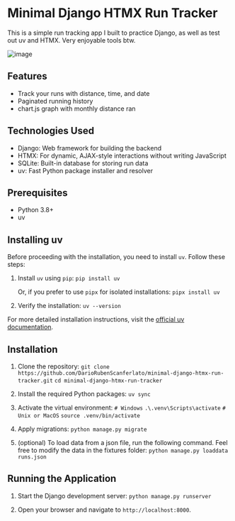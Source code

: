 # Minimal Django HTMX Run Tracker

This is a simple run tracking app I built to practice Django, as well as test out uv and HTMX. Very enjoyable tools btw.

![image](https://github.com/user-attachments/assets/0f43dcdb-2cca-4641-bd8e-1735c68d5801)


## Features

- Track your runs with distance, time, and date
- Paginated running history
- chart.js graph with monthly distance ran

## Technologies Used

- Django: Web framework for building the backend
- HTMX: For dynamic, AJAX-style interactions without writing JavaScript
- SQLite: Built-in database for storing run data
- uv: Fast Python package installer and resolver

## Prerequisites

- Python 3.8+
- uv

## Installing uv

Before proceeding with the installation, you need to install `uv`. Follow these steps:

1. Install `uv` using `pip`:
   ```pip install uv```

   Or, if you prefer to use `pipx` for isolated installations:
   ```pipx install uv```

2. Verify the installation:
   ```uv --version```

For more detailed installation instructions, visit the [official uv documentation](https://github.com/astral-sh/uv).

## Installation

1. Clone the repository:
   ```git clone https://github.com/DarioRubenScanferlato/minimal-django-htmx-run-tracker.git```
   ```cd minimal-django-htmx-run-tracker```

2. Install the required Python packages:
   ```uv sync```

3. Activate the virtual environment:
   ```# Windows```
   ```.\.venv\Scripts\activate```
   ```# Unix or MacOS```
   ```source .venv/bin/activate```

4. Apply migrations:
   ```python manage.py migrate```

5. (optional) To load data from a json file, run the following command. Feel free to modify the data in the fixtures folder:
   ```python manage.py loaddata runs.json```

## Running the Application

1. Start the Django development server:
   ```python manage.py runserver```

2. Open your browser and navigate to `http://localhost:8000`.

